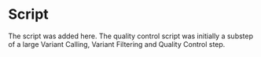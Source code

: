 # Script

The script was added here. The quality control script was initially a substep of a large Variant Calling, Variant Filtering and Quality Control step.

